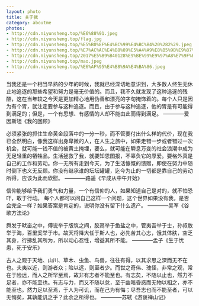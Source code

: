 ```yaml
---
layout: photo
title: 关于我
category: aboutme
photos:
- http://cdn.niyunsheng.top/%E6%88%91.jpeg
- http://cdn.niyunsheng.top/flag.jpg
- http://cdn.niyunsheng.top/%E5%B0%8F%E4%BC%99%E4%BC%B4%20%282%29.jpeg
- http://cdn.niyunsheng.top/%E7%AC%AC%E4%B8%89%E5%A4%A9%E8%B5%9B%E9%87%8C%E6%9C%A8%E6%B9%96.jpeg
- http://cdn.niyunsheng.top/2017%E5%B9%B40128%E9%BE%99%E9%97%A8%E7%9F%B3%E7%AA%9F.jpeg
- http://cdn.niyunsheng.top/mao.jpeg
- http://cdn.niyunsheng.top/%E6%AF%95%E4%B8%9A%E4%BA%86.jpeg
---
```


当我还是一个相当早熟的少年的时候，我就已经深切地意识到，大多数人终生无休止地追逐的那些希望和努力是毫无价值的。而且，我不久就发现了这种追逐的残酷，这在当年较之今天是更加精心地用伪善和漂亮的字句掩饰着的。每个人只是因为有个胃，就注定要参与这种追逐。而且，由于参与这种追逐，他的胃是有可能得到满足的；但是，一个有思想、有感情的人却不能由此而得到满足。
————爱因斯坦《我的回顾》

必须紧张的抓住生命黄金段落中的一分一秒，而不管要付出什么样的代价，现在我已全然明白，像我这样出身卑微的人，在人生之旅中，如果走错一步或者错过一次机会，就可能一钱不值的被黄土掩埋，要么，就可能在瞬息万变的社会浪潮中成为无足轻重的牺牲品。生活拯救了我，就要知恩图报，不辜负它的厚爱。要格外真是自己的工作和劳动。你一无所有走到今天，为了生活慷慨的馈赠，即使在努力中随时倒下也义无反顾。你没有继承谁的坛坛罐罐，迄今为止的一切都是靠自己的劳动所得，应该为此而欣慰。
————路遥《早成从中午开始》

信仰能够给予我们勇气和力量，一个有信仰的人，如果知道自己是对的，就不怕恐吓，敢于行动。
每个人都可以问自己这样一个问题，这个世界如果没有我，是否会完全一样？如果答案是肯定的，说明你没有留下什么遗产。
————吴军《谷歌方法论》

舜发于畎亩之中，傅说举于版筑之间，胶鬲举于鱼盐之中，管夷吾举于士，孙叔敖举于海，百里奚举于市。故天将降大任于斯人也，必先苦其心志，饿其体肤，空乏其身，行拂乱其所为，所以动心忍性，增益其所不能。
————孟子《生于忧患，死于安乐》

古人之观于天地、山川、草木、虫鱼、鸟兽，往往有得，以其求思之深而无不在也。夫夷以近，则游者众；险以远，则至者少。而世之奇伟、瑰怪，非常之观，常在于险远，而人之所罕至焉，故非有志者不能至也。有志矣，不随以止也，然力不足者，亦不能至也。有志与力，而又不随以怠，至于幽暗昏惑而无物以相之，亦不能至也。然力足以至焉，于人为可讥，而在己为有悔；尽吾志也而不能至者，可以无悔矣，其孰能讥之乎？此余之所得也。
————苏轼《游褒禅山记》
